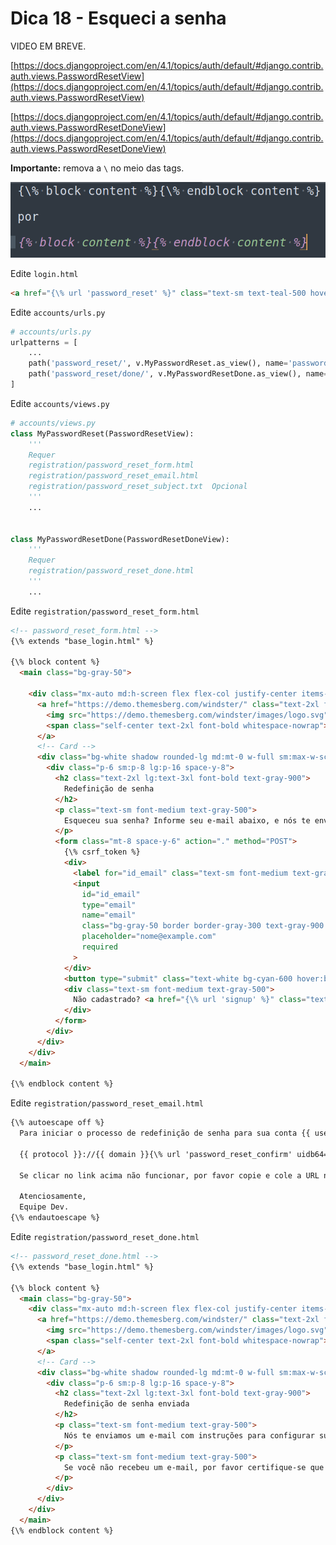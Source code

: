 # Dica 18 - Esqueci a senha

VIDEO EM BREVE.

[https://docs.djangoproject.com/en/4.1/topics/auth/default/#django.contrib.auth.views.PasswordResetView](https://docs.djangoproject.com/en/4.1/topics/auth/default/#django.contrib.auth.views.PasswordResetView)

[https://docs.djangoproject.com/en/4.1/topics/auth/default/#django.contrib.auth.views.PasswordResetDoneView](https://docs.djangoproject.com/en/4.1/topics/auth/default/#django.contrib.auth.views.PasswordResetDoneView)


**Importante:** remova a `\` no meio das tags.

![](../.gitbook/assets/tags.png)


Edite `login.html`

```html
<a href="{\% url 'password_reset' %}" class="text-sm text-teal-500 hover:underline ml-auto">Esqueceu a senha?</a>
```

Edite `accounts/urls.py`

```python
# accounts/urls.py
urlpatterns = [
    ...
    path('password_reset/', v.MyPasswordReset.as_view(), name='password_reset'),  # noqa E501
    path('password_reset/done/', v.MyPasswordResetDone.as_view(), name='password_reset_done'),  # noqa E501
]
```

Edite `accounts/views.py`

```python
# accounts/views.py
class MyPasswordReset(PasswordResetView):
    '''
    Requer
    registration/password_reset_form.html
    registration/password_reset_email.html
    registration/password_reset_subject.txt  Opcional
    '''
    ...


class MyPasswordResetDone(PasswordResetDoneView):
    '''
    Requer
    registration/password_reset_done.html
    '''
    ...
```

Edite `registration/password_reset_form.html`

```html
<!-- password_reset_form.html -->
{\% extends "base_login.html" %}

{\% block content %}
  <main class="bg-gray-50">

    <div class="mx-auto md:h-screen flex flex-col justify-center items-center px-6 pt-8 pt:mt-0">
      <a href="https://demo.themesberg.com/windster/" class="text-2xl font-semibold flex justify-center items-center mb-8 lg:mb-10">
        <img src="https://demo.themesberg.com/windster/images/logo.svg" class="h-10 mr-4" alt="Windster Logo">
        <span class="self-center text-2xl font-bold whitespace-nowrap">Dicas de Django</span>
      </a>
      <!-- Card -->
      <div class="bg-white shadow rounded-lg md:mt-0 w-full sm:max-w-screen-sm xl:p-0">
        <div class="p-6 sm:p-8 lg:p-16 space-y-8">
          <h2 class="text-2xl lg:text-3xl font-bold text-gray-900">
            Redefinição de senha
          </h2>
          <p class="text-sm font-medium text-gray-500">
            Esqueceu sua senha? Informe seu e-mail abaixo, e nós te enviaremos um e-mail com instruções para configurar uma nova.
          </p>
          <form class="mt-8 space-y-6" action="." method="POST">
            {\% csrf_token %}
            <div>
              <label for="id_email" class="text-sm font-medium text-gray-900 block mb-2">E-mail</label>
              <input
                id="id_email"
                type="email"
                name="email"
                class="bg-gray-50 border border-gray-300 text-gray-900 sm:text-sm rounded-lg focus:ring-cyan-600 focus:border-cyan-600 block w-full p-2.5"
                placeholder="nome@example.com"
                required
              >
            </div>
            <button type="submit" class="text-white bg-cyan-600 hover:bg-cyan-700 focus:ring-4 focus:ring-cyan-200 font-medium rounded-lg text-base px-5 py-3 w-full sm:w-auto text-center">Enviar</button>
            <div class="text-sm font-medium text-gray-500">
              Não cadastrado? <a href="{\% url 'signup' %}" class="text-teal-500 hover:underline">Criar conta</a>
            </div>
          </form>
        </div>
      </div>
    </div>
  </main>

{\% endblock content %}
```

Edite `registration/password_reset_email.html`

```html
{\% autoescape off %}
  Para iniciar o processo de redefinição de senha para sua conta {{ user.get_username }}, clique no link abaixo:

  {{ protocol }}://{{ domain }}{\% url 'password_reset_confirm' uidb64=uid token=token %}

  Se clicar no link acima não funcionar, por favor copie e cole a URL no navegador.

  Atenciosamente,
  Equipe Dev.
{\% endautoescape %}
```

Edite `registration/password_reset_done.html`

```html
<!-- password_reset_done.html -->
{\% extends "base_login.html" %}

{\% block content %}
  <main class="bg-gray-50">
    <div class="mx-auto md:h-screen flex flex-col justify-center items-center px-6 pt-8 pt:mt-0">
      <a href="https://demo.themesberg.com/windster/" class="text-2xl font-semibold flex justify-center items-center mb-8 lg:mb-10">
        <img src="https://demo.themesberg.com/windster/images/logo.svg" class="h-10 mr-4" alt="Windster Logo">
        <span class="self-center text-2xl font-bold whitespace-nowrap">Dicas de Django</span>
      </a>
      <!-- Card -->
      <div class="bg-white shadow rounded-lg md:mt-0 w-full sm:max-w-screen-sm xl:p-0">
        <div class="p-6 sm:p-8 lg:p-16 space-y-8">
          <h2 class="text-2xl lg:text-3xl font-bold text-gray-900">
            Redefinição de senha enviada
          </h2>
          <p class="text-sm font-medium text-gray-500">
            Nós te enviamos um e-mail com instruções para configurar sua senha, se uma conta existe com o e-mail fornecido. Você receberá a mensagem em breve.
          </p>
          <p class="text-sm font-medium text-gray-500">
            Se você não recebeu um e-mail, por favor certifique-se que você forneceu o endereço que você está cadastrado, e verifique sua pasta de spam.
          </p>
        </div>
      </div>
    </div>
  </main>
{\% endblock content %}
```
